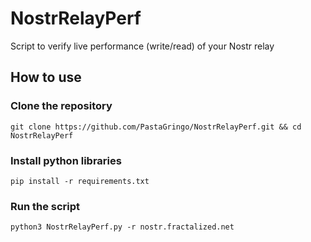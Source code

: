 # NostrRelayPerf

Script to verify live performance (write/read) of your Nostr relay

## How to use

### Clone the repository
```
git clone https://github.com/PastaGringo/NostrRelayPerf.git && cd NostrRelayPerf
```

### Install python libraries
```
pip install -r requirements.txt
```
### Run the script
```
python3 NostrRelayPerf.py -r nostr.fractalized.net
```
